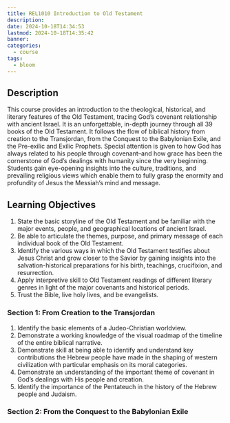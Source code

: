 ```yaml
---
title: REL1010 Introduction to Old Testament
description: 
date: 2024-10-18T14:34:53
lastmod: 2024-10-18T14:35:42
banner: 
categories:
  - course
tags:
  - bloom
---
```

## Description  
  
This course provides an introduction to the theological, historical, and literary features of the Old Testament, tracing God’s covenant relationship with ancient Israel. It is an unforgettable, in-depth journey through all 39 books of the Old Testament. It follows the flow of biblical history from creation to the Transjordan, from the Conquest to the Babylonian Exile, and the Pre-exilic and Exilic Prophets. Special attention is given to how God has always related to his people through covenant–and how grace has been the cornerstone of God’s dealings with humanity since the very beginning. Students gain eye-opening insights into the culture, traditions, and prevailing religious views which enable them to fully grasp the enormity and profundity of Jesus the Messiah’s mind and message.  
  
## Learning Objectives  
  
1. State the basic storyline of the Old Testament and be familiar with the major events, people, and geographical locations of ancient Israel.  
2. Be able to articulate the themes, purpose, and primary message of each individual book of the Old Testament.  
3. Identify the various ways in which the Old Testament testifies about Jesus Christ and grow closer to the Savior by gaining insights into the salvation-historical preparations for his birth, teachings, crucifixion, and resurrection.  
4. Apply interpretive skill to Old Testament readings of different literary genres in light of the major covenants and historical periods.  
5. Trust the Bible, live holy lives, and be evangelists.  
  
### Section 1: From Creation to the Transjordan  
  
1. Identify the basic elements of a Judeo-Christian worldview.  
2. Demonstrate a working knowledge of the visual roadmap of the timeline of the entire biblical narrative.  
3. Demonstrate skill at being able to identify and understand key contributions the Hebrew people have made in the shaping of western civilization with particular emphasis on its moral categories.  
4. Demonstrate an understanding of the important theme of covenant in God’s dealings with His people and creation.  
5. Identify the importance of the Pentateuch in the history of the Hebrew people and Judaism.  
  
### Section 2: From the Conquest to the Babylonian Exile  
